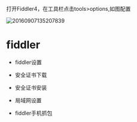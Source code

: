 打开Fiddler4，在工具栏点击tools>options,如图配置

![20160907135207839](F:\notebook\notebook\image\爬虫\02.png)

# fiddler

- fiddler设置

- 安全证书下载

- 安全证书安装

- 局域网设置

- fiddler手机抓包